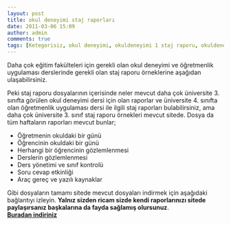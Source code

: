 ```yaml
---
layout: post
title: okul deneyimi staj raporları
date: 2011-03-06 15:09
author: admin
comments: true
tags: [Ketegorisiz, okul deneyimi, okuldeneyimi 1 staj raporu, okuldeneyimi sayj raporu indir, satj raporları, staj raporu indir]
---
```

Daha çok eğitim fakülteleri için gerekli olan okul deneyimi ve öğretmenlik uygulaması derslerinde gerekli olan staj raporu örneklerine aşağıdan ulaşabilirsiniz.

Peki staj raporu dosyalarının içerisinde neler mevcut daha çok üniversite 3. sınıfta görülen okul deneyimi dersi için olan raporlar ve üniversite 4. sınıfta olan öğretmenlik uygulaması dersi ile ilgili staj raporları bulabilirsiniz, ama daha çok üniversite 3. sınıf staj raporu örnekleri mevcut sitede. Dosya da tüm haftaların raporları mevcut bunlar;
<ul>
	<li>Öğretmenin okuldaki bir günü</li>
	<li>Öğrencinin okuldaki bir günü</li>
	<li>Herhangi bir öğrencinin gözlemlenmesi</li>
	<li>Derslerin gözlemlenmesi</li>
	<li>Ders yönetimi ve sınıf kontrolü</li>
	<li>Soru cevap etkinliği</li>
	<li>Araç gereç ve yazılı kaynaklar</li>
</ul>
Gibi dosyaların tamamı sitede mevcut dosyaları indirmek için aşağıdaki bağlantıyı izleyin. <strong>Yalnız sizden ricam sizde kendi raporlarınızı sitede paylaşırsanız başkalarına da fayda sağlamış olursunuz</strong>.

<div id="dosya"> <a class="myl" title="okul deneyimi staj raporu örnekleri indir." href="http://www.egitimvaktim.com/dosyalar/2011/03/staj-raporları.zip" target="_blank"><strong>Buradan indiriniz</strong></a> </div>

&nbsp;
<p class="not"><strong>
</strong></p>
